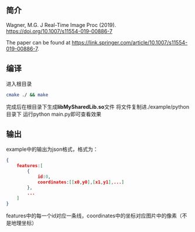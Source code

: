 ## 简介
Wagner, M.G. J Real-Time Image Proc (2019). https://doi.org/10.1007/s11554-019-00886-7

The paper can be found at https://link.springer.com/article/10.1007/s11554-019-00886-7.

## 编译

进入根目录

```bash
cmake ./ && make
```

完成后在根目录下生成**libMySharedLib.so**文件
将文件复制进./example/python 目录下
运行python main.py即可查看效果

## 输出

example中的输出为json格式，格式为：

```json
{
    features:[
        {
            id:0,
            coordinates:[[x0,y0],[x1,y1],...]
        },
        ...
    ]
}
```

features中的每一个id对应一条线，coordinates中的坐标对应图片中的像素（不是地理坐标）
